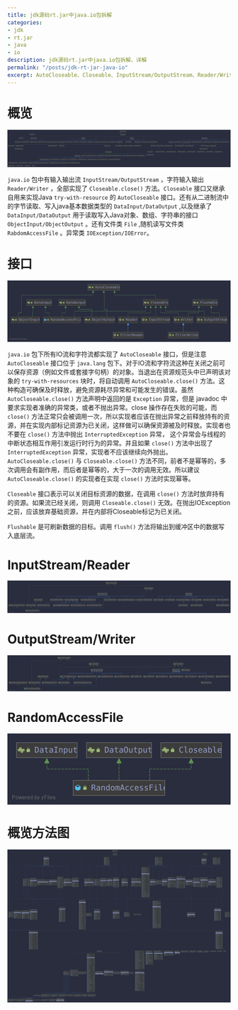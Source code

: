 ```yaml
---
title: jdk源码rt.jar中java.io包拆解
categories:
- jdk
- rt.jar
- java
- io
description: jdk源码rt.jar中java.io包拆解、详解
permalink: "/posts/jdk-rt-jar-java-io"
excerpt: AutoCloseable、Closeable、InputStream/OutputStream、Reader/Writer、DataInput/DataOutput、ObjectInput/ObjectOutput、RandomAccessFile、IOException、IOError、File
---
```


# 概览

![java.io包UML图class](/assets/images/java-io/java-io-class.svg)

`java.io` 包中有输入输出流 `InputStream/OutputStream` ，字符输入输出 `Reader/Writer` ，全部实现了 `Closeable.close()` 方法。`Closeable` 接口又继承自用来实现Java `try-with-resource` 的 `AutoCloseable` 接口。还有从二进制流中的字节读取、写入java基本数据类型的 `DataInput/DataOutput` ,以及继承了 `DataInput/DataOutput` 用于读取写入Java对象、数组、字符串的接口 `ObjectInput/ObjectOutput` 。还有文件类 `File` ,随机读写文件类 `RabdomAccessFile` 。异常类 `IOException/IOError`。

# 接口

![java.io包UML图interface](/assets/images/java-io/java-io-interface.svg)

`java.io` 包下所有IO流和字符流都实现了 `AutoCloseable` 接口，但是注意 `AutoCloseable` 接口位于 `java.lang` 包下。对于IO流和字符流这种在关闭之前可以保存资源（例如文件或套接字句柄）的对象。当退出在资源规范头中已声明该对象的 `try-with-resources` 块时，将自动调用 `AutoCloseable.close()` 方法。这种构造可确保及时释放，避免资源耗尽异常和可能发生的错误。虽然 `AutoCloseable.close()` 方法声明中返回的是 `Exception` 异常，但是 javadoc 中要求实现者准确的异常类，或者不抛出异常。close 操作存在失败的可能，而 `close()` 方法正常只会被调用一次，所以实现者应该在抛出异常之前释放持有的资源，并在实现内部标记资源为已关闭，这样做可以确保资源被及时释放。实现者也不要在 `close()` 方法中抛出 `InterruptedException` 异常， 这个异常会与线程的中断状态相互作用引发运行时行为的异常。并且如果 `close()` 方法中出现了 `InterruptedException` 异常，实现者不应该继续向外抛出。`AutoCloseable.close()` 与 `Closeable.close()` 方法不同，前者不是幂等的，多次调用会有副作用，而后者是幂等的，大于一次的调用无效。所以建议 `AutoCloseable.close()` 的实现者在实现 `close()` 方法时实现幂等。

`Closeable` 接口表示可以关闭目标资源的数据，在调用 `close()` 方法时放弃持有的资源。如果流已经关闭，则调用 `Closeable.close()` 无效。在抛出IOException之前，应该放弃基础资源，并在内部将Closeable标记为已关闭。

`Flushable` 是可刷新数据的目标。调用 `flush()` 方法将输出到缓冲区中的数据写入底层流。



# InputStream/Reader

![java.io包UML图input](/assets/images/java-io/java-io-input.svg)

# OutputStream/Writer

![java.io包UML图output](/assets/images/java-io/java-io-output.svg)

# RandomAccessFile

![java.io包UML图randomaccess](/assets/images/java-io/java-io-randomaccess.svg)

# 概览方法图

![java.io包UML图method](/assets/images/java-io/java-io-with-method.svg)